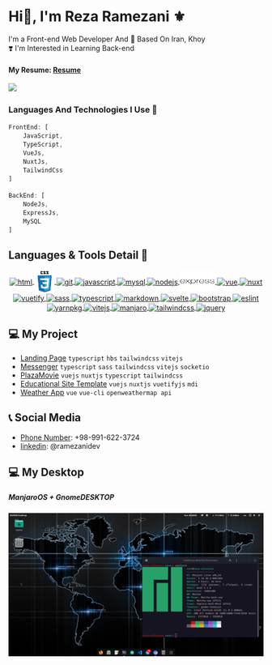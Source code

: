 # Hi👋, I'm Reza Ramezani ⚜️
I'm a Front-end Web Developer And 🏡 Based On Iran, Khoy \
❣️ I'm Interested in Learning Back-end

#### My Resume: [Resume](https://ramezanidev.github.io/)
![](https://komarev.com/ghpvc/?username=ramezanidev&style=flat&color=0055ff) 


### Languages And Technologies I Use 🔱
```js
FrontEnd: [
    JavaScript,
    TypeScript,
    VueJs,
    NuxtJs,
    TailwindCss
]

BackEnd: [
    NodeJs,
    ExpressJs,
    MySQL
]
```
## Languages & Tools Detail 🔱
<p align="center">
        
<a href="https://www.w3schools.com/html/">
    <img align="center" src="https://iconape.com/wp-content/png_logo_vector/html-5-2.png" alt="html" height="40" width="40" />
</a>
    
<a href="https://www.w3schools.com/css/">
    <img align="center" src="https://raw.githubusercontent.com/github/explore/6c6508f34230f0ac0d49e847a326429eefbfc030/topics/css/css.png" alt="css" height="42" width="40" />
</a>
    
<a href="https://git-scm.com/">
    <img align="center" src="https://upload.wikimedia.org/wikipedia/commons/thumb/3/3f/Git_icon.svg/1024px-Git_icon.svg.png" alt="git" height="40" width="40" />
</a>
    
<a href="https://www.javascript.com/">
    <img align="center" src="https://cdn.iconscout.com/icon/free/png-512/javascript-2752148-2284965.png" alt="javascript" height="40" width="40" />
</a>
    
<a href="https://www.mysql.com/">
    <img align="center" src="https://cdn.iconscout.com/icon/free/png-512/mysql-19-1174939.png" alt="mysql" height="40" width="40" />
</a>
    
<a href="https://nodejs.org/en/">
    <img align="center" src="https://img.icons8.com/color/452/nodejs.png" alt="nodejs" height="40" width="40" />
</a>
    
<a href="https://expressjs.com/">
    <img align="center" src="https://raw.githubusercontent.com/devicons/devicon/master/icons/express/express-original-wordmark.svg" alt="express" height="45" width="70" />
</a>
    
<a href="https://vuejs.org">
    <img align="center" src="https://cdn.iconscout.com/icon/free/png-512/vue-282497.png" alt="vue" height="40" width="40" />
</a>
    
<a href="https://nuxtjs.org/">
    <img align="center" src="https://camo.githubusercontent.com/faa52408def7e90dd8b2c84a09a62bf675ba11152395c61dae6a131458fbbae8/68747470733a2f2f7777772e766563746f726c6f676f2e7a6f6e652f6c6f676f732f6e7578746a732f6e7578746a732d69636f6e2e737667" alt="nuxt" height="40" width="40" />
</a>
    
<a href="https://vuetifyjs.com/en/">
    <img align="center" src="https://iconape.com/wp-content/png_logo_vector/vuetify.png" alt="vuetify" height="40" width="40" />
</a>
    
<a href="https://sass-lang.com/">
    <img align="center" src="https://cdn.iconscout.com/icon/free/png-512/sass-226054.png" alt="sass" height="40" width="40" />
</a>    
    
<a href="https://www.typescriptlang.org/">
    <img align="center" src="https://cdn.iconscout.com/icon/free/png-512/typescript-1174965.png" alt="typescript" height="40" width="40" />
</a>  
    
<a href="https://www.markdownguide.org/">
    <img align="center" src="https://d33wubrfki0l68.cloudfront.net/f1f475a6fda1c2c4be4cac04033db5c3293032b4/513a4/assets/images/markdown-mark-white.svg" alt="markdown" height="40" width="40" />
</a> 

<a href="https://svelte.dev/">
    <img align="center" src="https://cdn.icon-icons.com/icons2/2107/PNG/128/file_type_svelte_icon_130137.png" alt="svelte" height="40" width="40" />
</a>    

<a href="https://getbootstrap.com/">
    <img align="center" src="https://img.icons8.com/color/452/bootstrap.png" alt="bootstrap" height="40" width="40" />
</a>  

<a href="https://eslint.org/">
    <img align="center" src="https://img.icons8.com/color/452/bootstrap.png" alt="eslint" height="40" width="40" />
</a>  

<a href="https://yarnpkg.com/">
    <img align="center" src="https://iconape.com/wp-content/files/sv/371673/svg/371673.svg" alt="yarnpkg" height="40" width="40" />
</a>  

<a href="https://vitejs.dev/">
    <img align="center" src="https://vitejs.dev/logo.svg" alt="vitejs" height="40" width="40" />
</a>
    
<a href="https://manjaro.org/">
    <img align="center" src="https://manjaro.org/img/logo.svg" alt="manjaro" height="40" width="40" />
</a>

<a href="https://tailwindcss.com/">
    <img align="center" src="https://iconape.com/wp-content/png_logo_vector/tailwind-css-logo.png" alt="tailwindcss" height="40" width="60" />
</a>
    
<a href="https://jquery.com/">
    <img align="center" src="https://iconape.com/wp-content/png_logo_vector/jquery.png" alt="jquery" height="40" width="40" />
</a>
</p>

## 💻 My Project
- [Landing Page](https://landing-page-lime.vercel.app/) `typescript` `hbs` `tailwindcss` `vitejs`
- [Messenger](https://views-ramezanidev.vercel.app/) `typescript` `sass` `tailwindcss` `vitejs` `socketio`
- [PlazaMovie](https://plazamovie.vercel.app/) `vuejs` `nuxtjs` `typescript` `tailwindcss`
- [Educational Site Template](https://educational-site-template.vercel.app/) `vuejs` `nuxtjs` `vuetifyjs` `mdi`
- [Weather App](https://weather-app-vuejs.vercel.app/) `vue` `vue-cli` `openweathermap api`

## 📞 Social Media
- [Phone Number](tel:+98-991-622-3724): +98-991-622-3724
- [linkedin](https://www.linkedin.com/in/ramezanidev/): @ramezanidev

## 💻 My Desktop
##### ManjaroOS + GnomeDESKTOP
![ManjaroOS_GnomeDESKTOP](https://github.com/ramezanidev/ramezanidev/blob/main/desktop.png?raw=true)
